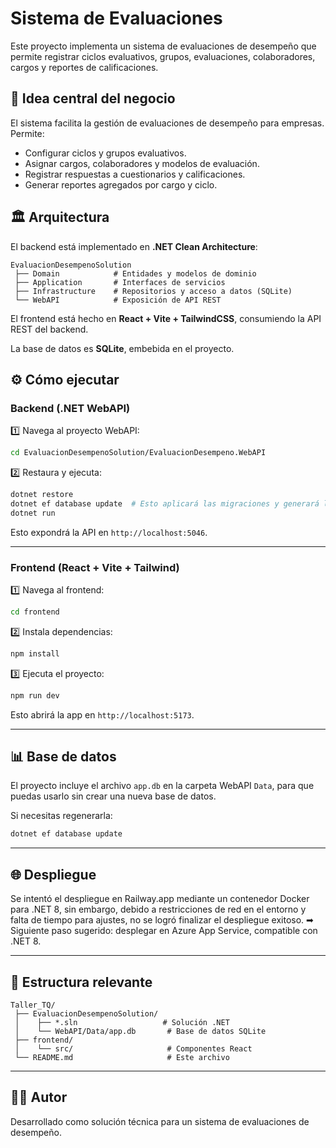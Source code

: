 # Sistema de Evaluaciones

Este proyecto implementa un sistema de evaluaciones de desempeño que permite registrar ciclos evaluativos, grupos, evaluaciones, colaboradores, cargos y reportes de calificaciones.

## 🌟 Idea central del negocio

El sistema facilita la gestión de evaluaciones de desempeño para empresas. Permite:

- Configurar ciclos y grupos evaluativos.
- Asignar cargos, colaboradores y modelos de evaluación.
- Registrar respuestas a cuestionarios y calificaciones.
- Generar reportes agregados por cargo y ciclo.

## 🏛️ Arquitectura

El backend está implementado en **.NET Clean Architecture**:

```
EvaluacionDesempenoSolution
 ├── Domain            # Entidades y modelos de dominio
 ├── Application       # Interfaces de servicios
 ├── Infrastructure    # Repositorios y acceso a datos (SQLite)
 └── WebAPI            # Exposición de API REST
```

El frontend está hecho en **React + Vite + TailwindCSS**, consumiendo la API REST del backend.

La base de datos es **SQLite**, embebida en el proyecto.

## ⚙️ Cómo ejecutar

### Backend (.NET WebAPI)

1️⃣ Navega al proyecto WebAPI:

```bash
cd EvaluacionDesempenoSolution/EvaluacionDesempeno.WebAPI
```

2️⃣ Restaura y ejecuta:

```bash
dotnet restore
dotnet ef database update  # Esto aplicará las migraciones y generará la BD
dotnet run
```

Esto expondrá la API en `http://localhost:5046`.

---

### Frontend (React + Vite + Tailwind)

1️⃣ Navega al frontend:

```bash
cd frontend
```

2️⃣ Instala dependencias:

```bash
npm install
```

3️⃣ Ejecuta el proyecto:

```bash
npm run dev
```

Esto abrirá la app en `http://localhost:5173`.

---

## 📊 Base de datos

El proyecto incluye el archivo `app.db` en la carpeta WebAPI `Data`, para que puedas usarlo sin crear una nueva base de datos.

Si necesitas regenerarla:

```bash
dotnet ef database update
```

---

## 🌐 Despliegue
Se intentó el despliegue en Railway.app mediante un contenedor Docker para .NET 8, sin embargo, debido a restricciones de red en el entorno y falta de tiempo para ajustes, no se logró finalizar el despliegue exitoso.
➡ Siguiente paso sugerido: desplegar en Azure App Service, compatible con .NET 8.

---

## 📁 Estructura relevante

```
Taller_TQ/
 ├── EvaluacionDesempenoSolution/
 │    ├── *.sln                   # Solución .NET
 │    └── WebAPI/Data/app.db       # Base de datos SQLite
 ├── frontend/
 │    └── src/                     # Componentes React
 └── README.md                     # Este archivo
```

---

## 👨‍💻 Autor

Desarrollado como solución técnica para un sistema de evaluaciones de desempeño.
